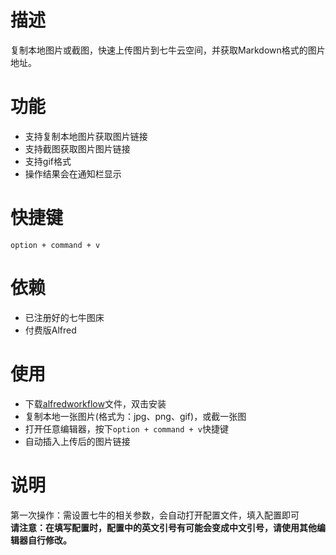 
# 描述
复制本地图片或截图，快速上传图片到七牛云空间，并获取Markdown格式的图片地址。

# 功能

- 支持复制本地图片获取图片链接
- 支持截图获取图片图片链接
- 支持gif格式
- 操作结果会在通知栏显示

# 快捷键

`option + command + v`

# 依赖

- 已注册好的七牛图床
- 付费版Alfred

# 使用

- 下载[alfredworkflow](https://github.com/kaito-kidd/markdown-image-alfred/releases/download/1.1.2/markdown-image.alfredworkflow)文件，双击安装
- 复制本地一张图片(格式为：jpg、png、gif)，或截一张图
- 打开任意编辑器，按下`option + command + v`快捷键
- 自动插入上传后的图片链接

# 说明

第一次操作：需设置七牛的相关参数，会自动打开配置文件，填入配置即可<br/>
**请注意：在填写配置时，配置中的英文引号有可能会变成中文引号，请使用其他编辑器自行修改。**<br/><br/>
